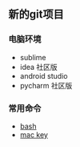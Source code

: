 ## 新的git项目

### 电脑环境
- sublime
- idea 社区版
- android studio
- pycharm 社区版

### 常用命令
- [bash](md/bash.md)
- [mac key](md/mac_key.md)

